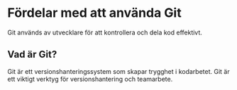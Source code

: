 # Fördelar med att använda Git
Git används av utvecklare för att kontrollera och dela kod effektivt.
## Vad är Git?
Git är ett versionshanteringssystem som skapar trygghet i kodarbetet.
Git är ett viktigt verktyg för versionshantering och teamarbete.
 
